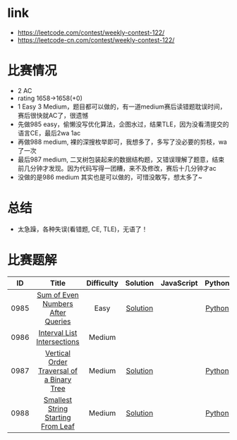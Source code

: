 # link
- https://leetcode.com/contest/weekly-contest-122/
- https://leetcode-cn.com/contest/weekly-contest-122/

# 比赛情况
- 2 AC
- rating 1658->1658(+0)
- 1 Easy 3 Medium，题目都可以做的，有一道medium赛后读错题耽误时间，赛后很快就AC了，很遗憾
- 先做985 easy，偷懒没写优化算法，企图水过，结果TLE，因为没看清提交的语言CE，最后2wa 1ac
- 再做988 medium, 裸的深搜枚举即可，我想多了，多写了没必要的剪枝，wa了一次
- 最后987 medium, 二叉树包装起来的数据结构题，又错误理解了题意，结束前几分钟才发现。因为代码写得一团糟，来不及修改，赛后十几分钟才ac
- 没做的是986 medium 其实也是可以做的，可惜没敢写，想太多了~

# 总结
- 太急躁，各种失误(看错题, CE, TLE)，无语了！

# 比赛题解

| ID | Title | Difficulty | Solution | JavaScript | Python | C++ | Java | Other | 
|:---:|:---:|:---:|:---:|:---:|:---:|:---:|:---:|:---:|
|0985|[Sum of Even Numbers After Queries](https://leetcode.com/problems/sum-of-even-numbers-after-queries/description/) |Easy|[Solution](https://github.com/lmmsoft/LeetCode/blob/master/LeetCode-Algorithm/0985.%20Sum%20of%20Even%20Numbers%20After%20Queries/readme.md)||[Python](https://github.com/lmmsoft/LeetCode/blob/master/LeetCode-Algorithm/0985.%20Sum%20of%20Even%20Numbers%20After%20Queries/solution.py)||||
|0986|[Interval List Intersections](https://leetcode.com/problems/interval-list-intersections/description/) |Medium|||||||
|0987|[Vertical Order Traversal of a Binary Tree](https://leetcode.com/problems/vertical-order-traversal-of-a-binary-tree/description/) |Medium|[Solution](https://github.com/lmmsoft/LeetCode/blob/master/LeetCode-Algorithm/0987.%20Vertical%20Order%20Traversal%20of%20a%20Binary%20Tree/readme.md)||[Python](https://github.com/lmmsoft/LeetCode/blob/master/LeetCode-Algorithm/0987.%20Vertical%20Order%20Traversal%20of%20a%20Binary%20Tree/solution.py)||||
|0988|[Smallest String Starting From Leaf](https://leetcode.com/problems/smallest-string-starting-from-leaf/description/) |Medium|[Solution](https://github.com/lmmsoft/LeetCode/blob/master/LeetCode-Algorithm/0988.%20Smallest%20String%20Starting%20From%20Leaf/readme.md)||[Python](https://github.com/lmmsoft/LeetCode/blob/master/LeetCode-Algorithm/0988.%20Smallest%20String%20Starting%20From%20Leaf/solution.py)||||
